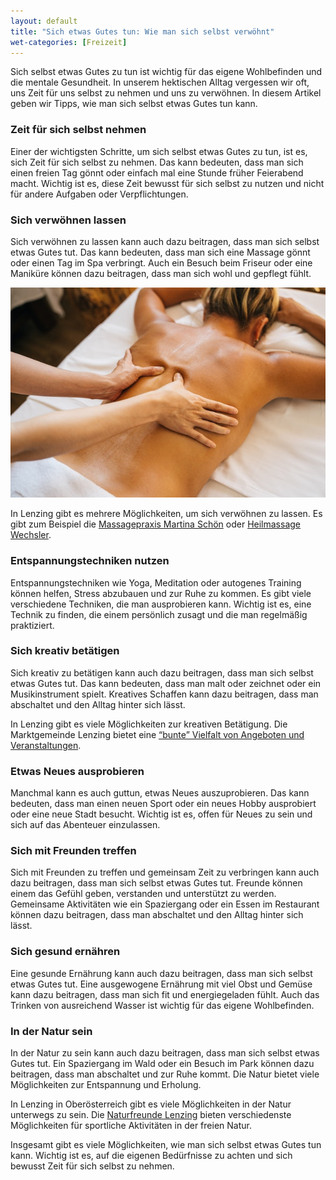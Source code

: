 ```yaml
---
layout: default
title: "Sich etwas Gutes tun: Wie man sich selbst verwöhnt"
wet-categories: [Freizeit]
---
```

Sich selbst etwas Gutes zu tun ist wichtig für das eigene Wohlbefinden und die mentale Gesundheit. In unserem hektischen Alltag vergessen wir oft, uns Zeit für uns selbst zu nehmen und uns zu verwöhnen. In diesem Artikel geben wir Tipps, wie man sich selbst etwas Gutes tun kann.

### Zeit für sich selbst nehmen

Einer der wichtigsten Schritte, um sich selbst etwas Gutes zu tun, ist es, sich Zeit für sich selbst zu nehmen. Das kann bedeuten, dass man sich einen freien Tag gönnt oder einfach mal eine Stunde früher Feierabend macht. Wichtig ist es, diese Zeit bewusst für sich selbst zu nutzen und nicht für andere Aufgaben oder Verpflichtungen.

### Sich verwöhnen lassen

Sich verwöhnen zu lassen kann auch dazu beitragen, dass man sich selbst etwas Gutes tut. Das kann bedeuten, dass man sich eine Massage gönnt oder einen Tag im Spa verbringt. Auch ein Besuch beim Friseur oder eine Maniküre können dazu beitragen, dass man sich wohl und gepflegt fühlt.

![Sich verwöhnen lassen](/assets/images/pexels-anna-tarazevich-6560289.jpg "Sich verwöhnen lassen")

In Lenzing gibt es mehrere Möglichkeiten, um sich verwöhnen zu lassen. Es gibt zum Beispiel die [Massagepraxis Martina Schön](http://www.massageschoen.at/) oder [Heilmassage Wechsler](https://www.heilmassage-wechsler.at/).

### Entspannungstechniken nutzen

Entspannungstechniken wie Yoga, Meditation oder autogenes Training können helfen, Stress abzubauen und zur Ruhe zu kommen. Es gibt viele verschiedene Techniken, die man ausprobieren kann. Wichtig ist es, eine Technik zu finden, die einem persönlich zusagt und die man regelmäßig praktiziert.

### Sich kreativ betätigen

Sich kreativ zu betätigen kann auch dazu beitragen, dass man sich selbst etwas Gutes tut. Das kann bedeuten, dass man malt oder zeichnet oder ein Musikinstrument spielt. Kreatives Schaffen kann dazu beitragen, dass man abschaltet und den Alltag hinter sich lässt.

In Lenzing gibt es viele Möglichkeiten zur kreativen Betätigung. Die Marktgemeinde Lenzing bietet eine [“bunte” Vielfalt von Angeboten und Veranstaltungen](https://www.lenzing.ooe.gv.at/Leben_in_Lenzing/Freizeit_Familie_Jugend/Veranstaltungskalender).

### Etwas Neues ausprobieren

Manchmal kann es auch guttun, etwas Neues auszuprobieren. Das kann bedeuten, dass man einen neuen Sport oder ein neues Hobby ausprobiert oder eine neue Stadt besucht. Wichtig ist es, offen für Neues zu sein und sich auf das Abenteuer einzulassen.

### Sich mit Freunden treffen

Sich mit Freunden zu treffen und gemeinsam Zeit zu verbringen kann auch dazu beitragen, dass man sich selbst etwas Gutes tut. Freunde können einem das Gefühl geben, verstanden und unterstützt zu werden. Gemeinsame Aktivitäten wie ein Spaziergang oder ein Essen im Restaurant können dazu beitragen, dass man abschaltet und den  Alltag hinter sich lässt.

### Sich gesund ernähren

Eine gesunde Ernährung kann auch dazu beitragen, dass man sich selbst etwas Gutes tut. Eine ausgewogene Ernährung mit viel Obst und Gemüse kann dazu beitragen, dass man sich fit und energiegeladen fühlt. Auch das Trinken von ausreichend Wasser ist wichtig für das eigene Wohlbefinden.

### In der Natur sein

In der Natur zu sein kann auch dazu beitragen, dass man sich selbst etwas Gutes tut. Ein Spaziergang im Wald oder ein Besuch im Park können dazu beitragen, dass man abschaltet und zur Ruhe kommt. Die Natur bietet viele Möglichkeiten zur Entspannung und Erholung.

In Lenzing in Oberösterreich gibt es viele Möglichkeiten in der Natur unterwegs zu sein. Die [Naturfreunde Lenzing](https://lenzing.naturfreunde.at/) bieten verschiedenste Möglichkeiten für sportliche Aktivitäten in der freien Natur.

Insgesamt gibt es viele Möglichkeiten, wie man sich selbst etwas Gutes tun kann. Wichtig ist es, auf die eigenen Bedürfnisse zu achten und sich bewusst Zeit für sich selbst zu nehmen.
